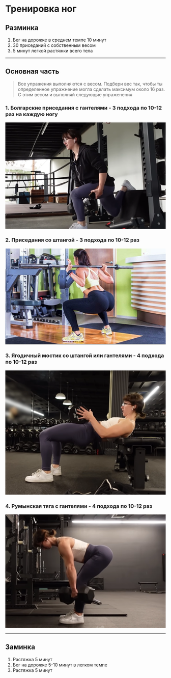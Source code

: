 # Тренировка ног
## __Разминка__

1. Бег на дорожке в среднем темпе 10 минут
2. 30 приседаний с собственным весом
3. 5 минут легкой растяжки всего тела

---
## __Основная часть__


> Все упражения выполняются с весом.
> Подбери вес так, чтобы ты определенное упражнение могла сделать максимум около 16 раз.
> С этим весом и выполняй следующие упраженения


### 1. __Болгарские приседания с гантелями - 3 подхода по 10-12 раз на каждую ногу__
![BulgarianSplitSquats](/pics//bulgarianSplitSquats.png)
### 2. __Приседания со штангой - 3 подхода по 10-12 раз__
![Squats](/pics//squats.png)
### 3. __Ягодичный мостик со штангой или гантелями - 4 подхода по 10-12 раз__
![GluteBridges](/pics/gluteBridges.png)
### 4. __Румынская тяга с гантелями - 4 подхода по 10-12 раз__
![RomanianDeadlifts](/pics/romanianDeadlifts.png)

---

## __Заминка__
1. Растяжка 5 минут
2. Бег на дорожке 5-10 минут в легком темпе
3. Растяжка 5 минут
